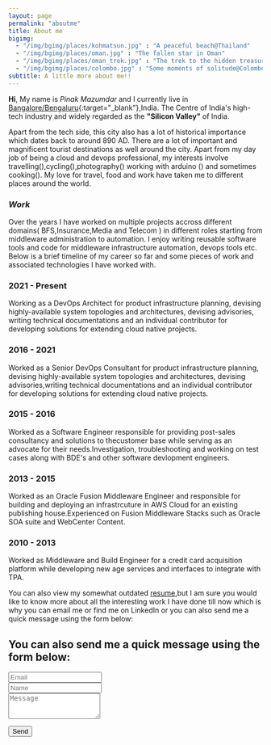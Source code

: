 ```yaml
---
layout: page
permalink: "aboutme"
title: About me
bigimg:
  - "/img/bgimg/places/kohmatsun.jpg" : "A peaceful beach@Thailand"
  - "/img/bgimg/places/oman.jpg" : "The fallen star in Oman"
  - "/img/bgimg/places/oman_trek.jpg" : "The trek to the hidden treasure@Oman"
  - "/img/bgimg/places/colombo.jpg" : "Some moments of solitude@Colombo"
subtitle: A little more about me!!
---
```


<i class="mdi mdi-account"></i>**Hi**, My name is *Pinak Mazumdar* and I currently live in <i class="mdi mdi-earth"></i> [Bangalore/Bengaluru](https://goo.gl/maps/qsJRuHBYRJ5xRXqZ6){:target="_blank"},India. The Centre of India's high-tech industry and widely regarded as the **"Silicon Valley"** of India.

Apart from the tech side, this city also has a lot of historical importance which dates back to  around 890 AD. There are a lot of important and magnificent tourist destinations as well around the city. Apart from my day job of being a cloud and devops professional, my interests involve travelling(<i class="mdi mdi-beach"></i>),cycling(<i class="mdi mdi-bike"></i>),photography(<i class="mdi mdi-camera"></i>) working with arduino (<i class="mdi mdi-robot"></i>) and sometimes cooking(<i class="mdi mdi-food-fork-drink"></i>). My love for travel, food and work have taken me to different places around the world.  

### <i class="mdi mdi-briefcase"> Work </i> 

Over the years I have  worked on multiple  projects accross different domains( BFS,Insurance,Media and Telecom ) in different roles starting from middleware administration to automation. I enjoy writing reusable software tools and code for middleware infrastructure automation, devops tools etc. Below is a brief timeline of my career so far and some pieces of work and associated technologies I have worked with.

### <i class="mdi mdi-calendar-month"> </i> 2021 - Present

Working as a DevOps Architect for product infrastructure planning, devising highly-available system topologies and architectures, devising advisories, writing technical documentations and an individual contributor for developing solutions for extending cloud native projects.

### <i class="mdi mdi-calendar-month"> </i> 2016 - 2021

Worked as a Senior DevOps Consultant for product infrastructure planning, devising highly-available system topologies and architectures, devising advisories,writing technical documentations and an individual contributor for developing solutions for extending cloud native projects.
    

### <i class="mdi mdi-calendar-month"></i> 2015 - 2016 

Worked as a Software Engineer responsible for providing post-sales consultancy and solutions to thecustomer base while serving as an advocate for their needs.Investigation, troubleshooting and working on test cases along with BDE's and other software devlopment engineers.


### <i class="mdi mdi-calendar-month"></i> 2013 - 2015

Worked as an Oracle Fusion Middleware Engineer and responsible for building and deploying an infrastrcuture in AWS Cloud for an existing  publishing house.Experienced on Fusion Middleware Stacks such as Oracle SOA suite and WebCenter Content.

### <i class="mdi mdi-calendar-month"></i> 2010 - 2013

Worked as Middleware and Build Engineer for a credit card acquisition platform while developing new age services and interfaces to integrate with TPA.

You can also view my somewhat outdated [resume](/Resume.pdf),but I am sure you would like to know more about all the interesting work I have done till now which is why you can email me or find me on LinkedIn or you can  also send me a quick message using the form below:

## <i class="mdi mdi-contacts"> </i> You can also send me a quick message using the form below:

<form action="https://formspree.io/f/mdobjnoy" method="POST" class="form" id="contact-form">
 <div class="container">
  <div class="row">
    <div class="col-sm">
      <input type="email" name="_replyto" required="required" class="form-control form-control-lg" placeholder="Email" title="Email">
    </div>
    <div class="col-sm">
      <input type="text" name="name" class="form-control form-control-lg" placeholder="Name" title="Name">
    </div>
  </div>
 </div>
  <input type="hidden" name="_subject" value="Blog posts">
  <textarea type="text" name="content" class="form-control form-control-lg" placeholder="Message" title="Message" required="required" rows="3"></textarea>
  <input type="text" name="_gotcha" style="display:none">
  <input type="hidden" name="_next" value="?message=Your message was sent successfully, thanks!" />
  
  <button type="submit" class="btn btn-lg btn-primary">Send</button>
</form>